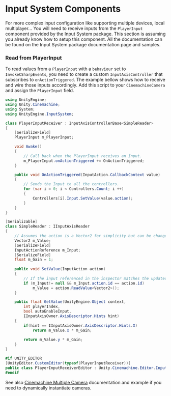 # Input System Components

For more complex input configuration like supporting multiple devices, local multiplayer... You will need to receive inputs from the `PlayerInput` component provided by the Input System package. This section is assuming you already know how to setup this component. All the documentation can be found on the Input System package documentation page and samples.

### Read from PlayerInput

To read values from a `PlayerInput` with a `behaviour` set to `InvokeCSharpEvents`, you need to create a custom `InputAxisController` that subscribes to `onActionTriggered`. The example bellow shows how to receive and wire those inputs accordingly. Add this script to your `CinemachineCamera` and assign the `PlayerInput` field.

```cs
using UnityEngine;
using Unity.Cinemachine;
using System;
using UnityEngine.InputSystem;

class PlayerInputReceiver : InputAxisControllerBase<SimpleReader>
{
    [SerializeField]
    PlayerInput m_PlayerInput;

    void Awake()
    {
        // Call back when the PlayerInput receives an Input.
        m_PlayerInput.onActionTriggered += OnActionTriggered;
    }

    public void OnActionTriggered(InputAction.CallbackContext value)
    {
        // Sends the Input to all the controllers.
        for (var i = 0; i < Controllers.Count; i ++)
        {
            Controllers[i].Input.SetValue(value.action);
        }
    }
}

[Serializable]
class SimpleReader : IInputAxisReader
{
    // Assumes the action is a Vector2 for simplicity but can be changed for a float.
    Vector2 m_Value;
    [SerializeField]
    InputActionReference m_Input;
    [SerializeField]
    float m_Gain = 1;
    
    public void SetValue(InputAction action)
    {
        // If the input referenced in the inspector matches the updated one update the value.
        if (m_Input!= null && m_Input.action.id == action.id)
            m_Value = action.ReadValue<Vector2>();
    }

    public float GetValue(UnityEngine.Object context, 
        int playerIndex, 
        bool autoEnableInput, 
        IInputAxisOwner.AxisDescriptor.Hints hint)
    {
        if(hint == IInputAxisOwner.AxisDescriptor.Hints.X)
            return m_Value.x * m_Gain;
        
        return m_Value.y * m_Gain;
    }
}

#if UNITY_EDITOR
[UnityEditor.CustomEditor(typeof(PlayerInputReceiver))]
public class PlayerInputReceiverEditor : Unity.Cinemachine.Editor.InputAxisControllerEditor {}
#endif
```

See also [Cinemachine Multiple Camera](CinemachineMultipleCameras.md) documentation and example if you need to dynamically instantiate cameras.